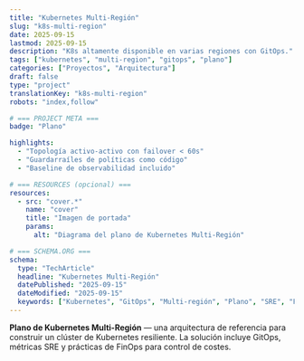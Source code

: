 ```yaml
---
title: "Kubernetes Multi-Región"
slug: "k8s-multi-region"
date: 2025-09-15
lastmod: 2025-09-15
description: "K8s altamente disponible en varias regiones con GitOps."
tags: ["kubernetes", "multi-region", "gitops", "plano"]
categories: ["Proyectos", "Arquitectura"]
draft: false
type: "project"
translationKey: "k8s-multi-region"
robots: "index,follow"

# === PROJECT META ===
badge: "Plano"

highlights:
  - "Topología activo-activo con failover < 60s"
  - "Guardarraíles de políticas como código"
  - "Baseline de observabilidad incluido"

# === RESOURCES (opcional) ===
resources:
  - src: "cover.*"
    name: "cover"
    title: "Imagen de portada"
    params:
      alt: "Diagrama del plano de Kubernetes Multi-Región"

# === SCHEMA.ORG ===
schema:
  type: "TechArticle"
  headline: "Kubernetes Multi-Región"
  datePublished: "2025-09-15"
  dateModified: "2025-09-15"
  keywords: ["Kubernetes", "GitOps", "Multi-región", "Plano", "SRE", "FinOps"]
---
```


**Plano de Kubernetes Multi-Región** — una arquitectura de referencia para construir un clúster de Kubernetes resiliente.
La solución incluye GitOps, métricas SRE y prácticas de FinOps para control de costes.
